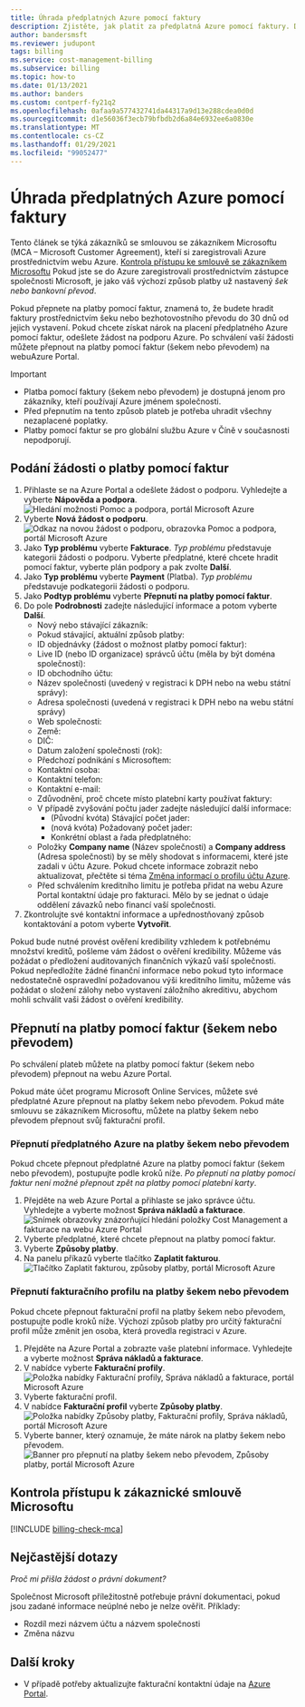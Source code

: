 ```yaml
---
title: Úhrada předplatných Azure pomocí faktury
description: Zjistěte, jak platit za předplatná Azure pomocí faktury. Další informace najdete v části Nejčastější dotazy.
author: bandersmsft
ms.reviewer: judupont
tags: billing
ms.service: cost-management-billing
ms.subservice: billing
ms.topic: how-to
ms.date: 01/13/2021
ms.author: banders
ms.custom: contperf-fy21q2
ms.openlocfilehash: 0afaa9a577432741da44317a9d13e288cdea0d0d
ms.sourcegitcommit: d1e56036f3ecb79bfbdb2d6a84e6932ee6a0830e
ms.translationtype: MT
ms.contentlocale: cs-CZ
ms.lasthandoff: 01/29/2021
ms.locfileid: "99052477"
---
```

# <a name="pay-for-your-azure-subscription-by-invoice"></a>Úhrada předplatných Azure pomocí faktury

Tento článek se týká zákazníků se smlouvou se zákazníkem Microsoftu (MCA – Microsoft Customer Agreement), kteří si zaregistrovali Azure prostřednictvím webu Azure. [Kontrola přístupu ke smlouvě se zákazníkem Microsoftu](#check-access-to-a-microsoft-customer-agreement) Pokud jste se do Azure zaregistrovali prostřednictvím zástupce společnosti Microsoft, je jako váš výchozí způsob platby už nastavený *šek nebo bankovní převod*.

Pokud přepnete na platby pomocí faktur, znamená to, že budete hradit faktury prostřednictvím šeku nebo bezhotovostního převodu do 30 dnů od jejich vystavení. Pokud chcete získat nárok na placení předplatného Azure pomocí faktur, odešlete žádost na podporu Azure. Po schválení vaší žádosti můžete přepnout na platby pomocí faktur (šekem nebo převodem) na webuAzure Portal.

> [!IMPORTANT]
> * Platba pomocí faktury (šekem nebo převodem) je dostupná jenom pro zákazníky, kteří používají Azure jménem společnosti.
> * Před přepnutím na tento způsob plateb je potřeba uhradit všechny nezaplacené poplatky.
> * Platby pomocí faktur se pro globální službu Azure v Číně v současnosti nepodporují.

## <a name="request-to-pay-by-invoice"></a>Podání žádosti o platby pomocí faktur

1. Přihlaste se na Azure Portal a odešlete žádost o podporu. Vyhledejte a vyberte **Nápověda a podpora**.  
    ![Hledání možnosti Pomoc a podpora, portál Microsoft Azure](./media/pay-by-invoice/search-for-help-and-support.png)
1. Vyberte **Nová žádost o podporu**.  
    ![Odkaz na novou žádost o podporu, obrazovka Pomoc a podpora, portál Microsoft Azure](./media/pay-by-invoice/help-and-support.png)
1. Jako **Typ problému** vyberte **Fakturace**. *Typ problému* představuje kategorii žádosti o podporu. Vyberte předplatné, které chcete hradit pomocí faktur, vyberte plán podpory a pak zvolte **Další**.
1. Jako **Typ problému** vyberte **Payment** (Platba). *Typ problému* představuje podkategorii žádosti o podporu.
1. Jako **Podtyp problému** vyberte **Přepnutí na platby pomocí faktur**.
1. Do pole **Podrobnosti** zadejte následující informace a potom vyberte **Další**.
    - Nový nebo stávající zákazník:
    - Pokud stávající, aktuální způsob platby:
    - ID objednávky (žádost o možnost platby pomocí faktur):
    - Live ID (nebo ID organizace) správců účtu (měla by být doména společnosti):
    - ID obchodního účtu:
    - Název společnosti (uvedený v registraci k DPH nebo na webu státní správy):
    - Adresa společnosti (uvedená v registraci k DPH nebo na webu státní správy)
    - Web společnosti:
    - Země:
    - DIČ:
    - Datum založení společnosti (rok):
    - Předchozí podnikání s Microsoftem:
    - Kontaktní osoba:
    - Kontaktní telefon:
    - Kontaktní e-mail:
    - Zdůvodnění, proč chcete místo platební karty používat faktury:
    - V případě zvyšování počtu jader zadejte následující další informace:
        - (Původní kvóta) Stávající počet jader:
        - (nová kvóta) Požadovaný počet jader:
        - Konkrétní oblast a řada předplatného:
    - Položky **Company name** (Název společnosti) a **Company address** (Adresa společnosti) by se měly shodovat s informacemi, které jste zadali v účtu Azure. Pokud chcete informace zobrazit nebo aktualizovat, přečtěte si téma [Změna informací o profilu účtu Azure](change-azure-account-profile.md).
    - Před schválením kreditního limitu je potřeba přidat na webu Azure Portal kontaktní údaje pro fakturaci. Mělo by se jednat o údaje oddělení závazků nebo financí vaší společnosti.
1. Zkontrolujte své kontaktní informace a upřednostňovaný způsob kontaktování a potom vyberte **Vytvořit**.

Pokud bude nutné provést ověření kredibility vzhledem k potřebnému množství kreditů, pošleme vám žádost o ověření kredibility. Můžeme vás požádat o předložení auditovaných finančních výkazů vaší společnosti. Pokud nepředložíte žádné finanční informace nebo pokud tyto informace nedostatečně ospravedlní požadovanou výši kreditního limitu, můžeme vás požádat o složení zálohy nebo vystavení záložního akreditivu, abychom mohli schválit vaši žádost o ověření kredibility.

## <a name="switch-to-invoice-pay-checkwire-transfer"></a>Přepnutí na platby pomocí faktur (šekem nebo převodem)

Po schválení plateb můžete na platby pomocí faktur (šekem nebo převodem) přepnout na webu Azure Portal.

Pokud máte účet programu Microsoft Online Services, můžete své předplatné Azure přepnout na platby šekem nebo převodem. Pokud máte smlouvu se zákazníkem Microsoftu, můžete na platby šekem nebo převodem přepnout svůj fakturační profil.

### <a name="switch-azure-subscription-to-checkwire-transfer"></a>Přepnutí předplatného Azure na platby šekem nebo převodem

Pokud chcete přepnout předplatné Azure na platby pomocí faktur (šekem nebo převodem), postupujte podle kroků níže. *Po přepnutí na platby pomocí faktur není možné přepnout zpět na platby pomocí platební karty*.

1. Přejděte na web Azure Portal a přihlaste se jako správce účtu. Vyhledejte a vyberte možnost **Správa nákladů a fakturace**.  
    ![Snímek obrazovky znázorňující hledání položky Cost Management a fakturace na webu Azure Portal](./media/pay-by-invoice/search.png)
1. Vyberte předplatné, které chcete přepnout na platby pomocí faktur.
1. Vyberte **Způsoby platby**.
1. Na panelu příkazů vyberte tlačítko **Zaplatit fakturou**.  
    ![Tlačítko Zaplatit fakturou, způsoby platby, portál Microsoft Azure](./media/pay-by-invoice/pay-by-invoice.png)

### <a name="switch-billing-profile-to-checkwire-transfer"></a>Přepnutí fakturačního profilu na platby šekem nebo převodem

Pokud chcete přepnout fakturační profil na platby šekem nebo převodem, postupujte podle kroků níže. Výchozí způsob platby pro určitý fakturační profil může změnit jen osoba, která provedla registraci v Azure.

1. Přejděte na Azure Portal a zobrazte vaše platební informace. Vyhledejte a vyberte možnost **Správa nákladů a fakturace**.
1. V nabídce vyberte **Fakturační profily**.  
    ![Položka nabídky Fakturační profily, Správa nákladů a fakturace, portál Microsoft Azure](./media/pay-by-invoice/billing-profile.png)
1. Vyberte fakturační profil.
1. V nabídce **Fakturační profil** vyberte **Způsoby platby**.  
   ![Položka nabídky Způsoby platby, Fakturační profily, Správa nákladů, portál Microsoft Azure](./media/pay-by-invoice/billing-profile-payment-methods.png)
1. Vyberte banner, který oznamuje, že máte nárok na platby šekem nebo převodem.  
    ![Banner pro přepnutí na platby šekem nebo převodem, Způsoby platby, portál Microsoft Azure](./media/pay-by-invoice/customer-led-switch-to-invoice.png)

## <a name="check-access-to-a-microsoft-customer-agreement"></a>Kontrola přístupu k zákaznické smlouvě Microsoftu
[!INCLUDE [billing-check-mca](../../../includes/billing-check-mca.md)]

## <a name="frequently-asked-questions"></a>Nejčastější dotazy

*Proč mi přišla žádost o právní dokument?*

Společnost Microsoft příležitostně potřebuje právní dokumentaci, pokud jsou zadané informace neúplné nebo je nelze ověřit. Příklady:

* Rozdíl mezi názvem účtu a názvem společnosti
* Změna názvu

## <a name="next-steps"></a>Další kroky

* V případě potřeby aktualizujte fakturační kontaktní údaje na [Azure Portal](https://portal.azure.com).